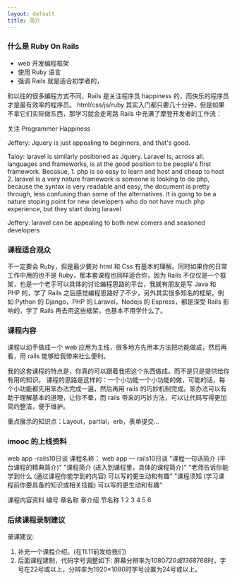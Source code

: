```yaml
---
layout: default
title: 简介
---
```



### 什么是 Ruby On Rails
- web 开发编程框架
- 使用 Ruby 语言
- 强调 Rails 就是适合初学者的，

和以往的很多编程方式不同，Rails 是关注程序员 happiness 的，而快乐的程序员才是最有效率的程序员。
html/css/js/ruby 其实入门都只要几十分钟，但是如果不拿它们实际做东西，那学习就会走弯路
Rails 中充满了摩登开发者的工作流：

关注 Programmer Happiness

Jeffery: Jquery is just appealing to beginners, and that's good.

Taloy: laravel is similarly positioned as Jquery. Laravel is, across all.
languages and frameworks, is at the good position to be people's first
framework. Becasue, 1. php is so easy to learn and host and cheap to host 2.
laravel is a very nature framework is someone is looking to do php, because
the syntax is very readable and easy, the document is pretty through, less
confusing than some of the alternatives. It is going to be a nature stoping
point for new developers who do not have much php experience, but they start
doing laravel

Jeffery: laravel can be appealing to both new comers and seasoned developers

### 课程适合观众

不一定要会 Ruby，但是最少要对 html 和 Css 有基本的理解。同时如果你的日常工作中用的也不是 Ruby，那本套课程也同样适合你，因为 Rails 不仅仅是一个框架，也是一个老手可以具体的讨论编程思路的平台，我就有朋友是写 Java 和 PHP 的，学了 Rails 之后感觉编程思路好了不少，另外其实很多知名的框架，例如 Python 的 Django，PHP 的 Laravel，Nodejs 的 Express，都是深受 Rails 影响的，学了 Rails 再去用这些框架，也基本不用学什么了。

### 课程内容
课程以动手做成一个 web 应用为主线，很多地方先用本方法把功能做成，然后再看，用 rails 能够给我带来社么便利。

我的这套课程的特点是，你真的可以跟着我把这个东西做成。而不是只是提供给你有用的知识。
课程的思路是这样的：一个小功能一个小功能的做，可能的话，每个小功能都先用笨办法完成一遍，然后再用 rails 的巧妙机制完成。笨办法可以有助于理解基本的道理，让你不晕，而 rails 带来的巧妙方法，可以让代码写得更加简约整洁，便于维护。

重点展示的知识点：Layout，partial，erb，表单提交...

### imooc 的上线资料
web app -rails10日谈
课程名称：   web app — rails10日谈
"课程一句话简介 (平台课程的精典简介)"
"课程简介 (进入到课程里，具体的课程简介)"
"老师告诉你能学到什么 (通过课程你能学到的内容) 可以写的更生动和有趣"
"课程须知 (学习课程前你要具备的知识或相关技能) 可以写的更生动和有趣"

课程内容资料
编号  章名称 章介绍       节名称
1
2
3
4
5
6

### 后续课程录制建议

录课建议:

1. 补充一个课程介绍。(在11.11前发给我们)
2. 后面课程建制，代码字号调整如下:
屏幕分辨率为1080*720或1368*768时，字号在22号或以上，分辨率为1920*1080时字号设置为24号或以上。
